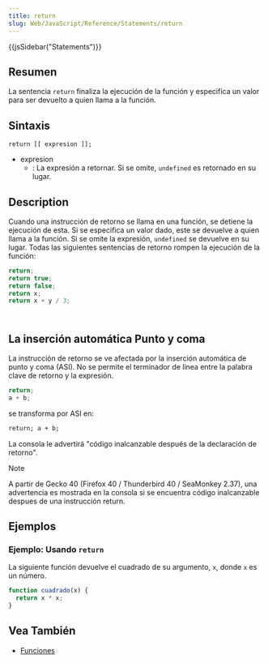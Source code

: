 ```yaml
---
title: return
slug: Web/JavaScript/Reference/Statements/return
---
```


{{jsSidebar("Statements")}}

## Resumen

La sentencia `return` finaliza la ejecución de la función y especifica un valor para ser devuelto a quien llama a la función.

## Sintaxis

```
return [[ expresion ]];
```

- expresion
  - : La expresión a retornar. Si se omite, `undefined` es retornado en su lugar.

## Description

Cuando una instrucción de retorno se llama en una función, se detiene la ejecución de esta. Si se especifica un valor dado, este se devuelve a quien llama a la función. Si se omite la expresión, `undefined` se devuelve en su lugar. Todas las siguientes sentencias de retorno rompen la ejecución de la función:

```js
return;
return true;
return false;
return x;
return x + y / 3;
```

## <br>La inserción automática Punto y coma

La instrucción de retorno se ve afectada por la inserción automática de punto y coma (ASI). No se permite el terminador de línea entre la palabra clave de retorno y la expresión.

```js
return;
a + b;
```

se transforma por ASI en:

```html
return; a + b;
```

La consola le advertirá "código inalcanzable después de la declaración de retorno".

> [!NOTE]
> A partir de Gecko 40 (Firefox 40 / Thunderbird 40 / SeaMonkey 2.37), una advertencia es mostrada en la consola si se encuentra código inalcanzable despues de una instrucción return.

## Ejemplos

### Ejemplo: Usando `return`

La siguiente función devuelve el cuadrado de su argumento, `x`, donde `x` es un número.

```js
function cuadrado(x) {
  return x * x;
}
```

## Vea También

- [Funciones](/es/docs/Web/JavaScript/Reference/Functions)
